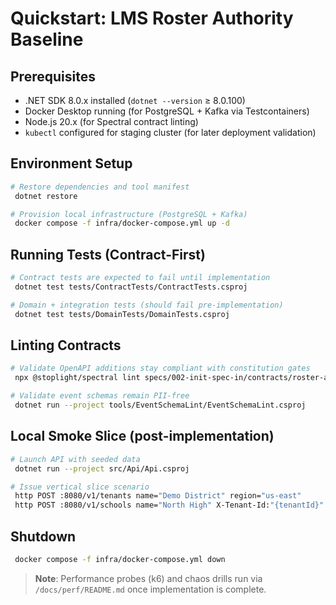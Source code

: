 # Quickstart: LMS Roster Authority Baseline

## Prerequisites

- .NET SDK 8.0.x installed (`dotnet --version` ≥ 8.0.100)
- Docker Desktop running (for PostgreSQL + Kafka via Testcontainers)
- Node.js 20.x (for Spectral contract linting)
- `kubectl` configured for staging cluster (for later deployment validation)

## Environment Setup

```bash
# Restore dependencies and tool manifest
 dotnet restore

# Provision local infrastructure (PostgreSQL + Kafka)
 docker compose -f infra/docker-compose.yml up -d
```

## Running Tests (Contract-First)

```bash
# Contract tests are expected to fail until implementation
 dotnet test tests/ContractTests/ContractTests.csproj

# Domain + integration tests (should fail pre-implementation)
 dotnet test tests/DomainTests/DomainTests.csproj
```

## Linting Contracts

```bash
# Validate OpenAPI additions stay compliant with constitution gates
 npx @stoplight/spectral lint specs/002-init-spec-in/contracts/roster-api.v1.yaml

# Validate event schemas remain PII-free
 dotnet run --project tools/EventSchemaLint/EventSchemaLint.csproj
```

## Local Smoke Slice (post-implementation)

```bash
# Launch API with seeded data
 dotnet run --project src/Api/Api.csproj

# Issue vertical slice scenario
 http POST :8080/v1/tenants name="Demo District" region="us-east"
 http POST :8080/v1/schools name="North High" X-Tenant-Id:"{tenantId}" -A bearer
```

## Shutdown

```bash
 docker compose -f infra/docker-compose.yml down
```

> **Note**: Performance probes (k6) and chaos drills run via `/docs/perf/README.md` once implementation is complete.

